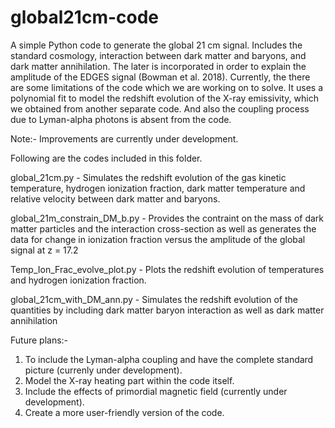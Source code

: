# global21cm-code
A simple Python code to generate the global 21 cm signal. Includes the standard cosmology, interaction between dark matter and baryons, and dark matter annihilation. The later is incorporated in order to explain the amplitude of the EDGES signal (Bowman et al. 2018). Currently, the there are some limitations of the code which we are working on to solve. It uses a polynomial fit to model the redshift evolution of the X-ray emissivity, which we obtained from another separate code. And also the coupling process due to Lyman-alpha photons is absent from the code.

Note:- Improvements are currently under development.

Following are the codes included in this folder.

global_21cm.py - Simulates the redshift evolution of the gas kinetic temperature, hydrogen ionization fraction, dark matter temperature and relative velocity between dark matter and baryons.

global_21m_constrain_DM_b.py - Provides the contraint on the mass of dark matter particles and the interaction cross-section as well as generates the data for change in ionization fraction versus the amplitude of the global signal at z = 17.2

Temp_Ion_Frac_evolve_plot.py - Plots the redshift evolution of temperatures and hydrogen ionization fraction.

global_21cm_with_DM_ann.py - Simulates the redshift evolution of the quantities by including dark matter baryon interaction as well as dark matter annihilation


Future plans:-

1. To include the Lyman-alpha coupling and have the complete standard picture (currenly under development).
2. Model the X-ray heating part within the code itself.
3. Include the effects of primordial magnetic field (currently under development).
4. Create a more user-friendly version of the code.
